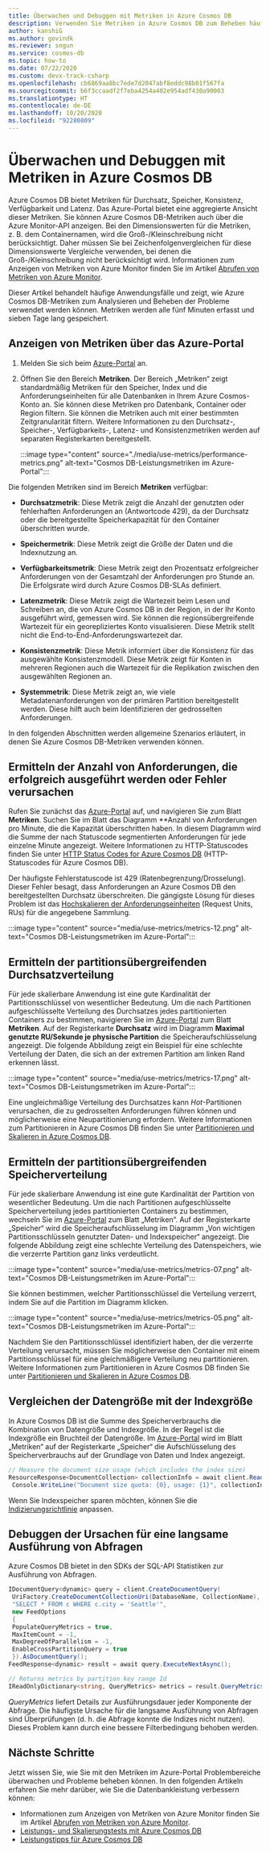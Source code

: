 ```yaml
---
title: Überwachen und Debuggen mit Metriken in Azure Cosmos DB
description: Verwenden Sie Metriken in Azure Cosmos DB zum Beheben häufiger Probleme und Überwachen der Datenbank.
author: kanshiG
ms.author: govindk
ms.reviewer: sngun
ms.service: cosmos-db
ms.topic: how-to
ms.date: 07/22/2020
ms.custom: devx-track-csharp
ms.openlocfilehash: cb6869aa8bc7ede7d2047abf8eddc98b01f567fa
ms.sourcegitcommit: b6f3ccaadf2f7eba4254a402e954adf430a90003
ms.translationtype: HT
ms.contentlocale: de-DE
ms.lasthandoff: 10/20/2020
ms.locfileid: "92280809"
---
```

# <a name="monitor-and-debug-with-metrics-in-azure-cosmos-db"></a>Überwachen und Debuggen mit Metriken in Azure Cosmos DB

Azure Cosmos DB bietet Metriken für Durchsatz, Speicher, Konsistenz, Verfügbarkeit und Latenz. Das Azure-Portal bietet eine aggregierte Ansicht dieser Metriken. Sie können Azure Cosmos DB-Metriken auch über die Azure Monitor-API anzeigen. Bei den Dimensionswerten für die Metriken, z. B. dem Containernamen, wird die Groß-/Kleinschreibung nicht berücksichtigt. Daher müssen Sie bei Zeichenfolgenvergleichen für diese Dimensionswerte Vergleiche verwenden, bei denen die Groß-/Kleinschreibung nicht berücksichtigt wird. Informationen zum Anzeigen von Metriken von Azure Monitor finden Sie im Artikel [Abrufen von Metriken von Azure Monitor](cosmos-db-azure-monitor-metrics.md).

Dieser Artikel behandelt häufige Anwendungsfälle und zeigt, wie Azure Cosmos DB-Metriken zum Analysieren und Beheben der Probleme verwendet werden können. Metriken werden alle fünf Minuten erfasst und sieben Tage lang gespeichert.

## <a name="view-metrics-from-azure-portal"></a>Anzeigen von Metriken über das Azure-Portal

1. Melden Sie sich beim [Azure-Portal](https://portal.azure.com/) an.

1. Öffnen Sie den Bereich **Metriken**. Der Bereich „Metriken“ zeigt standardmäßig Metriken für den Speicher, Index und die Anforderungseinheiten für alle Datenbanken in Ihrem Azure Cosmos-Konto an. Sie können diese Metriken pro Datenbank, Container oder Region filtern. Sie können die Metriken auch mit einer bestimmten Zeitgranularität filtern. Weitere Informationen zu den Durchsatz-, Speicher-, Verfügbarkeits-, Latenz- und Konsistenzmetriken werden auf separaten Registerkarten bereitgestellt. 

   :::image type="content" source="./media/use-metrics/performance-metrics.png" alt-text="Cosmos DB-Leistungsmetriken im Azure-Portal":::

Die folgenden Metriken sind im Bereich **Metriken** verfügbar: 

* **Durchsatzmetrik**: Diese Metrik zeigt die Anzahl der genutzten oder fehlerhaften Anforderungen an (Antwortcode 429), da der Durchsatz oder die bereitgestellte Speicherkapazität für den Container überschritten wurde.

* **Speichermetrik**: Diese Metrik zeigt die Größe der Daten und die Indexnutzung an.

* **Verfügbarkeitsmetrik**: Diese Metrik zeigt den Prozentsatz erfolgreicher Anforderungen von der Gesamtzahl der Anforderungen pro Stunde an. Die Erfolgsrate wird durch Azure Cosmos DB-SLAs definiert.

* **Latenzmetrik**: Diese Metrik zeigt die Wartezeit beim Lesen und Schreiben an, die von Azure Cosmos DB in der Region, in der Ihr Konto ausgeführt wird, gemessen wird. Sie können die regionsübergreifende Wartezeit für ein georepliziertes Konto visualisieren. Diese Metrik stellt nicht die End-to-End-Anforderungswartezeit dar.

* **Konsistenzmetrik**: Diese Metrik informiert über die Konsistenz für das ausgewählte Konsistenzmodell. Diese Metrik zeigt für Konten in mehreren Regionen auch die Wartezeit für die Replikation zwischen den ausgewählten Regionen an.

* **Systemmetrik**: Diese Metrik zeigt an, wie viele Metadatenanforderungen von der primären Partition bereitgestellt werden. Diese hilft auch beim Identifizieren der gedrosselten Anforderungen.

In den folgenden Abschnitten werden allgemeine Szenarios erläutert, in denen Sie Azure Cosmos DB-Metriken verwenden können. 

## <a name="understand-how-many-requests-are-succeeding-or-causing-errors"></a>Ermitteln der Anzahl von Anforderungen, die erfolgreich ausgeführt werden oder Fehler verursachen

Rufen Sie zunächst das [Azure-Portal](https://portal.azure.com) auf, und navigieren Sie zum Blatt **Metriken**. Suchen Sie im Blatt das Diagramm **Anzahl von Anforderungen pro Minute, die die Kapazität überschritten haben. In diesem Diagramm wird die Summe der nach Statuscode segmentierten Anforderungen für jede einzelne Minute angezeigt. Weitere Informationen zu HTTP-Statuscodes finden Sie unter [HTTP Status Codes for Azure Cosmos DB](/rest/api/cosmos-db/http-status-codes-for-cosmosdb) (HTTP-Statuscodes für Azure Cosmos DB).

Der häufigste Fehlerstatuscode ist 429 (Ratenbegrenzung/Drosselung). Dieser Fehler besagt, dass Anforderungen an Azure Cosmos DB den bereitgestellten Durchsatz überschreiten. Die gängigste Lösung für dieses Problem ist das [Hochskalieren der Anforderungseinheiten](./set-throughput.md) (Request Units, RUs) für die angegebene Sammlung.

:::image type="content" source="media/use-metrics/metrics-12.png" alt-text="Cosmos DB-Leistungsmetriken im Azure-Portal":::

## <a name="determine-the-throughput-distribution-across-partitions"></a>Ermitteln der partitionsübergreifenden Durchsatzverteilung

Für jede skalierbare Anwendung ist eine gute Kardinalität der Partitionsschlüssel von wesentlicher Bedeutung. Um die nach Partitionen aufgeschlüsselte Verteilung des Durchsatzes jedes partitionierten Containers zu bestimmen, navigieren Sie im [Azure-Portal](https://portal.azure.com) zum Blatt **Metriken**. Auf der Registerkarte **Durchsatz** wird im Diagramm **Maximal genutzte RU/Sekunde je physische Partition** die Speicheraufschlüsselung angezeigt. Die folgende Abbildung zeigt ein Beispiel für eine schlechte Verteilung der Daten, die sich an der extremen Partition am linken Rand erkennen lässt.

:::image type="content" source="media/use-metrics/metrics-17.png" alt-text="Cosmos DB-Leistungsmetriken im Azure-Portal":::

Eine ungleichmäßige Verteilung des Durchsatzes kann *Hot*-Partitionen verursachen, die zu gedrosselten Anforderungen führen können und möglicherweise eine Neupartitionierung erfordern. Weitere Informationen zum Partitionieren in Azure Cosmos DB finden Sie unter [Partitionieren und Skalieren in Azure Cosmos DB](./partitioning-overview.md).

## <a name="determine-the-storage-distribution-across-partitions"></a>Ermitteln der partitionsübergreifenden Speicherverteilung

Für jede skalierbare Anwendung ist eine gute Kardinalität der Partition von wesentlicher Bedeutung. Um die nach Partitionen aufgeschlüsselte Speicherverteilung jedes partitionierten Containers zu bestimmen, wechseln Sie im [Azure-Portal](https://portal.azure.com) zum Blatt „Metriken“. Auf der Registerkarte „Speicher“ wird die Speicheraufschlüsselung im Diagramm „Von wichtigen Partitionsschlüsseln genutzter Daten- und Indexspeicher“ angezeigt. Die folgende Abbildung zeigt eine schlechte Verteilung des Datenspeichers, wie die verzerrte Partition ganz links verdeutlicht.

:::image type="content" source="media/use-metrics/metrics-07.png" alt-text="Cosmos DB-Leistungsmetriken im Azure-Portal":::

Sie können bestimmen, welcher Partitionsschlüssel die Verteilung verzerrt, indem Sie auf die Partition im Diagramm klicken.

:::image type="content" source="media/use-metrics/metrics-05.png" alt-text="Cosmos DB-Leistungsmetriken im Azure-Portal":::

Nachdem Sie den Partitionsschlüssel identifiziert haben, der die verzerrte Verteilung verursacht, müssen Sie möglicherweise den Container mit einem Partitionsschlüssel für eine gleichmäßigere Verteilung neu partitionieren. Weitere Informationen zum Partitionieren in Azure Cosmos DB finden Sie unter [Partitionieren und Skalieren in Azure Cosmos DB](./partitioning-overview.md).

## <a name="compare-data-size-against-index-size"></a>Vergleichen der Datengröße mit der Indexgröße

In Azure Cosmos DB ist die Summe des Speicherverbrauchs die Kombination von Datengröße und Indexgröße. In der Regel ist die Indexgröße ein Bruchteil der Datengröße. Im [Azure-Portal](https://portal.azure.com) wird im Blatt „Metriken“ auf der Registerkarte „Speicher“ die Aufschlüsselung des Speicherverbrauchs auf der Grundlage von Daten und Index angezeigt.

```csharp
// Measure the document size usage (which includes the index size)  
ResourceResponse<DocumentCollection> collectionInfo = await client.ReadDocumentCollectionAsync(UriFactory.CreateDocumentCollectionUri("db", "coll"));
 Console.WriteLine("Document size quota: {0}, usage: {1}", collectionInfo.DocumentQuota, collectionInfo.DocumentUsage);
```

Wenn Sie Indexspeicher sparen möchten, können Sie die [Indizierungsrichtlinie](index-policy.md) anpassen.

## <a name="debug-why-queries-are-running-slow"></a>Debuggen der Ursachen für eine langsame Ausführung von Abfragen

Azure Cosmos DB bietet in den SDKs der SQL-API Statistiken zur Ausführung von Abfragen.

```csharp
IDocumentQuery<dynamic> query = client.CreateDocumentQuery(
 UriFactory.CreateDocumentCollectionUri(DatabaseName, CollectionName),
 "SELECT * FROM c WHERE c.city = 'Seattle'",
 new FeedOptions
 {
 PopulateQueryMetrics = true,
 MaxItemCount = -1,
 MaxDegreeOfParallelism = -1,
 EnableCrossPartitionQuery = true
 }).AsDocumentQuery();
FeedResponse<dynamic> result = await query.ExecuteNextAsync();

// Returns metrics by partition key range Id
IReadOnlyDictionary<string, QueryMetrics> metrics = result.QueryMetrics;
```

*QueryMetrics* liefert Details zur Ausführungsdauer jeder Komponente der Abfrage. Die häufigste Ursache für die langsame Ausführung von Abfragen sind Überprüfungen (d. h. die Abfrage konnte die Indizes nicht nutzen). Dieses Problem kann durch eine bessere Filterbedingung behoben werden.

## <a name="next-steps"></a>Nächste Schritte

Jetzt wissen Sie, wie Sie mit den Metriken im Azure-Portal Problembereiche überwachen und Probleme beheben können. In den folgenden Artikeln erfahren Sie mehr darüber, wie Sie die Datenbankleistung verbessern können:

* Informationen zum Anzeigen von Metriken von Azure Monitor finden Sie im Artikel [Abrufen von Metriken von Azure Monitor](cosmos-db-azure-monitor-metrics.md). 
* [Leistungs- und Skalierungstests mit Azure Cosmos DB](performance-testing.md)
* [Leistungstipps für Azure Cosmos DB](performance-tips.md)
